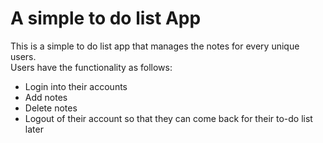 <h1>A simple to do list App</h1>
<p>This is a simple to do list app that manages the notes for every unique users. <br/>
Users have the functionality as follows:</p>

<ul>
    <li>Login into their accounts</li>
    <li>Add notes</li>
    <li>Delete notes</li>
    <li>Logout of their account so that they can come back for their to-do list later</li>
</ul>